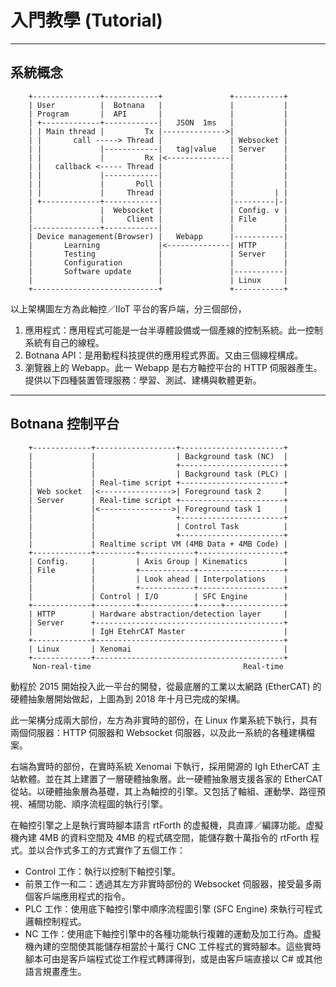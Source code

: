 # 入門教學 (Tutorial)

-----------
## 系統概念

```
    +---------------+------------+               +-----------+
    | User          |  Botnana   |               |           |
    | Program       |  API       |               |           |
    | +-------------+------------|   JSON  1ms   |           |
    | | Main thread |         Tx |-------------->|           |
    | |       call -----> Thread |               | Websocket |
    | |             |------------|   tag|value   | Server    |
    | |             |         Rx |<--------------|           |
    | |   callback <----- Thread |               |           |
    | |             |------------|               |           |
    | |             |       Poll |               |           |
    | |             |     Thread |               |         | |
    | +-------------+------------|               |---------|-|
    |               |  Websocket |               | Config. v |
    |               |     Client |               | File      |
    |---------------+------------|               |           |
    | Device management(Browser) |   Webapp      |-----------|
    |       Learning             |<--------------| HTTP      |
    |       Testing              |               | Server    |
    |       Configuration        |               |           |
    |       Software update      |               |-----------|
    |                            |               | Linux     |
    +----------------------------+               +-----------+
```

以上架構圖左方為此軸控／IIoT 平台的客戶端，分三個部份，

1. 應用程式：應用程式可能是一台半導體設備或一個產線的控制系統。此一控制系統有自己的線程。
2. Botnana API：是用動程科技提供的應用程式界面。又由三個線程構成。
3. 瀏覽器上的 Webapp。此一 Webapp 是右方軸控平台的 HTTP 伺服器產生。提供以下四種裝置管理服務：學習、測試、建構與軟體更新。

-----------------------
## Botnana 控制平台

```
    +-------------+------------------+-----------------------+
    |             |                  | Background task (NC)  |
    |             |                  +-----------------------+
    |             |                  | Background task (PLC) |
    |             | Real-time script +-----------------------+
    | Web socket  |<---------------->| Foreground task 2     |
    | Server      | Real-time script +-----------------------+
    |             |<---------------->| Foreground task 1     |
    |             |                  +-----------------------+
    |             |                  | Control Task          |
    |             |                  +-----------------------+
    |             | Realtime script VM (4MB Data + 4MB Code) |
    +-------------+---------+------------+-------------------+
    | Config.     |         | Axis Group | Kinematics        |
    | File        |         +------------+-------------------+
    |             |         | Look ahead | Interpolations    |
    |             |         +------------+-------------------+
    |             | Control | I/O        | SFC Engine        |
    +-------------+---------+------------+-----+-------------+
    | HTTP        | Hardware abstraction/detection layer     |
    | Server      +------------------------------------------+
    |             | IgH EtehrCAT Master                      |
    +-------------+------------------------------------------+
    | Linux       | Xenomai                                  |
    +-------------+------------------------------------------+
     Non-real-time                                  Real-time
```
動程於 2015 開始投入此一平台的開發，從最底層的工業以太網路 (EtherCAT) 的硬體抽象層開始做起，上圖為到 2018 年十月已完成的架構。

此一架構分成兩大部份，左方為非實時的部份，在 Linux 作業系統下執行，具有兩個伺服器：HTTP 伺服器和 Websocket 伺服器，以及此一系統的各種建構檔案。

右端為實時的部份，在實時系統 Xenomai 下執行，採用開源的 Igh EtherCAT 主站軟體。並在其上建置了一層硬體抽象層。此一硬體抽象層支援各家的 EtherCAT 從站。以硬體抽象層為基礎，其上為軸控的引擎。又包括了軸組、運動學、路徑預視、補間功能、順序流程圖的執行引擎。

在軸控引擎之上是執行實時腳本語言 rtForth 的虚擬機，具直譯／編譯功能。虚擬機內建 4MB 的資料空間及 4MB 的程式碼空間，能儲存數十萬指令的 rtForth 程式。並以合作式多工的方式實作了五個工作：

* Control 工作：執行以控制下軸控引擎。
* 前景工作一和二：透過其左方非實時部份的 Websocket 伺服器，接受最多兩個客戶端應用程式的指令。
* PLC 工作：使用底下軸控引擎中順序流程圖引擎 (SFC Engine) 來執行可程式邏輯控制程式。
* NC 工作：使用底下軸控引擎中的各種功能執行複雜的運動及加工行為。虚擬機內建的空間使其能儲存相當於十萬行 CNC 工件程式的實時腳本。這些實時腳本可由是客戶端程式從工作程式轉譯得到，或是由客戶端直接以 C# 或其他語言規畫產生。
